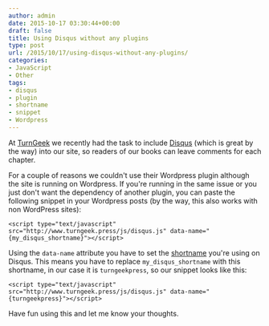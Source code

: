 ```yaml
---
author: admin
date: 2015-10-17 03:30:44+00:00
draft: false
title: Using Disqus without any plugins
type: post
url: /2015/10/17/using-disqus-without-any-plugins/
categories:
- JavaScript
- Other
tags:
- disqus
- plugin
- shortname
- snippet
- Wordpress
---
```


At [TurnGeek](http://www.turngeek.press) we recently had the task to include [Disqus](https://disqus.com/) (which is great by the way) into our site, so readers of our books can leave comments for each chapter.

For a couple of reasons we couldn't use their Wordpress plugin although the site is running on Wordpress. If you're running in the same issue or you just don't want the dependency of another plugin, you can paste the following snippet in your Wordpress posts (by the way, this also works with non WordPress sites):
 

    
    <script type="text/javascript" src="http://www.turngeek.press/js/disqus.js" data-name="{my_disqus_shortname}"></script>


 
Using the `data-name` attribute you have to set the [shortname](https://help.disqus.com/customer/portal/articles/466208) you're using on Disqus. This means you have to replace `my_disqus_shortname` with this shortname, in our case it is `turngeekpress`, so our snippet looks like this:


    
    <script type="text/javascript" src="http://www.turngeek.press/js/disqus.js" data-name="{turngeekpress}"></script>



Have fun using this and let me know your thoughts.
